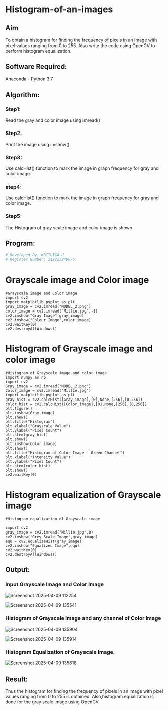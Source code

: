 # Histogram-of-an-images
## Aim
To obtain a histogram for finding the frequency of pixels in an Image with pixel values ranging from 0 to 255. Also write the code using OpenCV to perform histogram equalization.

## Software Required:
Anaconda - Python 3.7

## Algorithm:
### Step1:
Read the gray and color image using imread()

### Step2:
Print the image using imshow().

### Step3:
Use calcHist() function to mark the image in graph frequency for gray and color image.

### step4:
Use calcHist() function to mark the image in graph frequency for gray and color image.

### Step5:
The Histogram of gray scale image and color image is shown.


## Program:
```python
# Developed By: KRITHIGA U
# Register Number: 212223240076
```
# Grayscale image and Color image
```
#Grayscale image and Color image
import cv2
import matplotlib.pyplot as plt
gray_image = cv2.imread("MODEL_2.png")
color_image = cv2.imread("Millie.jpg",-1)
cv2.imshow("Gray Image",gray_image)
cv2.imshow("Colour Image",color_image)
cv2.waitKey(0)
cv2.destroyAllWindows()
```
# Histogram of Grayscale image and color image
```
#Histogram of Grayscale image and color image
import numpy as np
import cv2
Gray_image = cv2.imread("MODEL_2.png")
Color_image = cv2.imread("Millie.jpg")
import matplotlib.pyplot as plt
gray_hist = cv2.calcHist([Gray_image],[0],None,[256],[0,256])
color_hist = cv2.calcHist([Color_image],[0],None,[256],[0,256])
plt.figure()
plt.imshow(Gray_image)
plt.show()
plt.title("Histogram")
plt.xlabel("Grayscale Value")
plt.ylabel("Pixel Count")
plt.stem(gray_hist)
plt.show()
plt.imshow(Color_image)
plt.show()
plt.title("Histogram of Color Image - Green Channel")
plt.xlabel("Intensity Value")
plt.ylabel("Pixel Count")
plt.stem(color_hist)
plt.show()
cv2.waitKey(0)
```
# Histogram equalization of Grayscale image
```
#Histogram equalization of Grayscale image

import cv2
gray_image = cv2.imread("Millie.jpg",0)
cv2.imshow('Grey Scale Image',gray_image)
equ = cv2.equalizeHist(gray_image)
cv2.imshow("Equalized Image",equ)
cv2.waitKey(0)
cv2.destroyAllWindows()
```

## Output:
### Input Grayscale Image and Color Image

![Screenshot 2025-04-09 112254](https://github.com/user-attachments/assets/85a30373-07b8-488f-b9b9-eada01ab5fdc)

![Screenshot 2025-04-09 135541](https://github.com/user-attachments/assets/19a9401e-47a5-4363-81fc-a6520c69e01e)

### Histogram of Grayscale Image and any channel of Color Image

![Screenshot 2025-04-09 135904](https://github.com/user-attachments/assets/97741be4-171b-4748-bde4-d82b80540f29)

![Screenshot 2025-04-09 135914](https://github.com/user-attachments/assets/6f882b64-487c-4d50-92f2-887af79eb8fe)


### Histogram Equalization of Grayscale Image.

![Screenshot 2025-04-09 135618](https://github.com/user-attachments/assets/c2dde53d-7475-441a-bc10-48bf3dbc4a9b)

## Result: 
Thus the histogram for finding the frequency of pixels in an image with pixel values ranging from 0 to 255 is obtained. Also,histogram equalization is done for the gray scale image using OpenCV.
